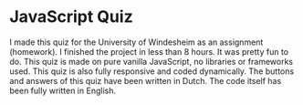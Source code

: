 # JavaScript Quiz
I made this quiz for the University of Windesheim as an assignment (homework).
I finished the project in less than 8 hours. It was pretty fun to do. This quiz is made on pure vanilla JavaScript, no libraries or frameworks used. This quiz is also fully responsive and coded dynamically. The buttons and answers of this quiz have been written in Dutch. The code itself has been fully written in English.